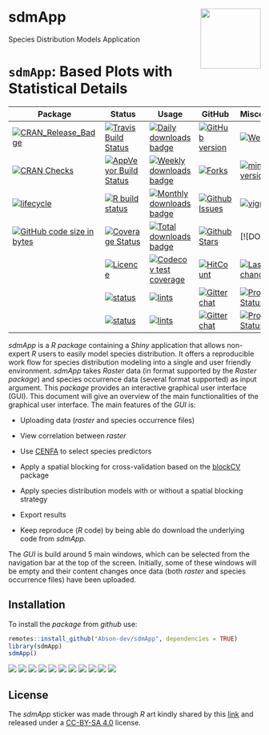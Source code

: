 # sdmApp <img src="inst/docs/Logo_sdmApp.png" align="right" width="120" />
 Species Distribution Models Application


# `sdmApp`:  Based Plots with Statistical Details

| Package                                                                                                                                                         | Status                                                                                                                                                                                       | Usage                                                                                                                                             | GitHub                                                                                                                                                         | Miscellaneous                                                                                                                                                   |
  |-----------------------------------------------------------------------------------------------------------------------------------------------------------------|----------------------------------------------------------------------------------------------------------------------------------------------------------------------------------------------|---------------------------------------------------------------------------------------------------------------------------------------------------|----------------------------------------------------------------------------------------------------------------------------------------------------------------|-----------------------------------------------------------------------------------------------------------------------------------------------------------------|
  | [![CRAN\_Release\_Badge](https://www.r-pkg.org/badges/version-ago/sdmApp)](https://CRAN.R-project.org/package=sdmApp)                                 | [![Travis Build Status](https://travis-ci.org/Abson-dev/sdmApp.svg?branch=master)](https://travis-ci.org/Abson-dev/sdmApp)                                               | [![Daily downloads badge](https://cranlogs.r-pkg.org/badges/last-day/sdmApp?color=blue)](https://CRAN.R-project.org/package=sdmApp)     | [![GitHub version](https://img.shields.io/badge/Github-0.0.1-green.svg)](https://github.com/Abson-dev/sdmApp/)               | [![Website](https://img.shields.io/badge/website-sdmApp-orange.svg?colorB=E91E63)](https://Abson-dev.github.io/sdmApp/)                          |
  | [![CRAN Checks](https://cranchecks.info/badges/summary/sdmApp)](https://cran.r-project.org/web/checks/check_results_sdmApp.html)                      | [![AppVeyor Build Status](https://ci.appveyor.com/api/projects/status/github/Abson-dev/sdmApp?branch=master&svg=true)](https://ci.appveyor.com/project/Abson-dev/sdmApp) | [![Weekly downloads badge](https://cranlogs.r-pkg.org/badges/last-week/sdmApp?color=blue)](https://CRAN.R-project.org/package=sdmApp)   | [![Forks](https://img.shields.io/badge/forks-0-blue.svg)](https://github.com/Abson-dev/sdmApp/)                                                    | [![minimal R version](https://img.shields.io/badge/R%3E%3D-3.5.0-6666ff.svg)](https://cran.r-project.org/)                                                      |
  | [![lifecycle](https://img.shields.io/badge/lifecycle-maturing-blue.svg)](https://www.tidyverse.org/lifecycle/)                                                  | [![R build status](https://github.com/Abson-dev/sdmApp/workflows/R-CMD-check/badge.svg)](https://github.com/Abson-dev/sdmApp)                                            | [![Monthly downloads badge](https://cranlogs.r-pkg.org/badges/last-month/sdmApp?color=blue)](https://CRAN.R-project.org/package=sdmApp) | [![Github Issues](https://img.shields.io/badge/issues-1-red.svg)](https://github.com/Abson-dev/sdmApp/issues)                                       | [![vignettes](https://img.shields.io/badge/vignettes-0.0.1-orange.svg?colorB=FF5722)](https://Abson-dev.github.io/sdmApp/articles/)                   |
  | [![GitHub code size in bytes](https://img.shields.io/github/languages/code-size/Abson-dev/sdmApp.svg)](https://github.com/Abson-dev/sdmApp) | [![Coverage Status](https://coveralls.io/repos/github/Abson-dev/sdmApp/badge.svg?branch=master)](https://coveralls.io/github/Abson-dev/sdmApp?branch=master)             | [![Total downloads badge](https://cranlogs.r-pkg.org/badges/grand-total/sdmApp?color=blue)](https://CRAN.R-project.org/package=sdmApp)  | [![Github Stars](https://img.shields.io/github/stars/Abson-dev/sdmApp.svg?style=social&label=Github)](https://github.com/Abson-dev/sdmApp) | [![DOI]                                                       |
                                                                                                                                                                                                                                                                                                                                                                                                                                                                                                                                                                                                                       | [![Licence](https://img.shields.io/badge/licence-GPL--3-blue.svg)](https://www.gnu.org/licenses/gpl-3.0.en.html)                                                | [![Codecov test coverage](https://codecov.io/gh/Abson-dev/sdmApp/branch/master/graph/badge.svg)](https://codecov.io/gh/Abson-dev/sdmApp?branch=master)                   | [![HitCount](https://hits.dwyl.com/Abson-dev/sdmApp.svg)](https://hits.dwyl.com/Abson-dev/sdmApp)                             | [![Last-changedate](https://img.shields.io/badge/last%20change-2021--02--01-yellowgreen.svg)](https://github.com/Abson-dev/sdmApp/commits/master)    | [![GitHub last commit](https://img.shields.io/github/last-commit/Abson-dev/sdmApp.svg)](https://github.com/Abson-dev/sdmApp/commits/master) |
                                                                                                                                                                                                                                                                                                                                                                                                                                                                                                                                                                                                                       | [![status](https://tinyverse.netlify.com/badge/sdmApp)](https://CRAN.R-project.org/package=sdmApp)                                                    | [![lints](https://github.com/Abson-dev/sdmApp/workflows/lint/badge.svg)](https://github.com/Abson-dev/sdmApp)                                                            | [![Gitter chat](https://badges.gitter.im/gitterHQ/gitter.png)](https://gitter.im/sdmApp/community)                                           | [![Project Status](https://www.repostatus.org/badges/latest/active.svg)](https://www.repostatus.org/#active)                                                   | [![contributions welcome](https://img.shields.io/badge/contributions-welcome-brightgreen.svg?style=flat)](https://github.com/Abson-dev/sdmApp/issues) |
                                                                                                                                                                                                                                                                                                                                                                                                                                                                                                                                                                                                                       | [![status](https://tinyverse.netlify.com/badge/sdmApp)](https://CRAN.R-project.org/package=sdmApp)                                                    | [![lints](https://github.com/Abson-dev/sdmApp/workflows/lint/badge.svg)](https://github.com/Abson-dev/sdmApp)                                                            | [![Gitter chat](https://badges.gitter.im/gitterHQ/gitter.png)](https://gitter.im/sdmApp/community)                                           | [![Project Status](https://www.repostatus.org/badges/latest/active.svg)](https://www.repostatus.org/#active)                                                   | [![contributions welcome](https://img.shields.io/badge/contributions-welcome-brightgreen.svg?style=flat)](https://github.com/Abson-dev/sdmApp/issues) |


*sdmApp* is a *R package* containing a *Shiny* application that allows non-expert *R* users to easily model species distribution. It offers a reproducible work flow for species distribution modeling into a single and user friendly environment. *sdmApp* takes *Raster* data (in format supported by the *Raster package*) and species occurrence data (several format supported) as input argument. This *package* provides an interactive graphical user interface (GUI).
 This document will give an overview of the main functionalities of the graphical user interface. The main features of the *GUI* is:

* Uploading data (*raster* and species occurrence files)
* View correlation between *raster*
* Use [CENFA](https://CRAN.R-project.org/package=CENFA) to select species predictors
* Apply a spatial blocking for cross-validation based on the [blockCV](https://CRAN.R-project.org/package=blockCV) package
* Apply species distribution models with or without a spatial blocking strategy 

* Export results
* Keep reproduce (*R* code) by being able do download the underlying code from *sdmApp*.

 The *GUI* is build around 5 main windows, which can be selected from the navigation bar at the top of the screen. Initially, some of these windows will be empty and their content changes once data (both *raster* and species occurrence files) have been uploaded.
 
 
 ## Installation
To install the *package* from *github* use:

```r
remotes::install_github("Abson-dev/sdmApp", dependencies = TRUE)
library(sdmApp)
sdmApp()
```
<img src="inst/docs/sdmApp.PNG" />


<img src="inst/docs/export1.PNG" />

<img src="inst/docs/export2.PNG" />

<img src="inst/docs/export3.PNG" />

<img src="inst/docs/export4.PNG" />


<img src="inst/docs/export5.PNG" />

<img src="inst/docs/export6.PNG" />


<img src="inst/docs/export7.PNG" />

<img src="inst/docs/export8.PNG" />


<img src="inst/docs/export9.PNG" />

<img src="inst/docs/export10.PNG" />

## License

The *sdmApp* sticker was made through *R* art kindly shared by this [link](https://art.djnavarro.net/) and released under a [CC-BY-SA 4.0](https://www.donneesquebec.ca/licence/) license.
